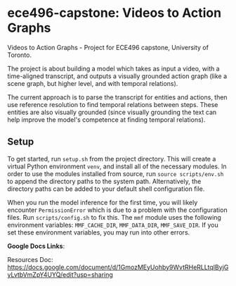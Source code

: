 # ece496-capstone: Videos to Action Graphs

Videos to Action Graphs - Project for ECE496 capstone, University of Toronto.

The project is about building a model which takes as input a video, with a time-aligned transcript, and outputs a visually grounded action graph (like a scene graph, but higher level, and with temporal relations). 

The current approach is to parse the transcript for entities and actions, then use reference resolution to find temporal relations between steps. These entities are also visually grounded (since visually grounding the text can help improve the model's competence at finding temporal relations).

## Setup

To get started, run `setup.sh` from the project directory. This will create a virtual Python environment `venv`, and install all of the necessary modules. In order to use the modules installed from source, run `source scripts/env.sh` to append the directory paths to the system path. Alternatively, the directory paths can be added to your default shell configuration file. 

When you run the model inference for the first time, you will likely encounter `PermissionError` which is due to a problem with the configuration files. Run `scripts/config.sh` to fix this. The `mmf` module uses the following environment variables: `MMF_CACHE_DIR`, `MMF_DATA_DIR`, `MMF_SAVE_DIR`. If you set these environment variables, you may run into other errors.


**Google Docs Links**:

Resources Doc:
https://docs.google.com/document/d/1GmozMEyUohby9WvtRHeRLLtqIByjGyLvtbVmZpY4UYQ/edit?usp=sharing


